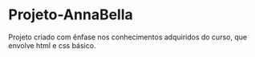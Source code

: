 # Projeto-AnnaBella
Projeto criado com ênfase nos conhecimentos adquiridos do curso, que envolve html e css básico.
